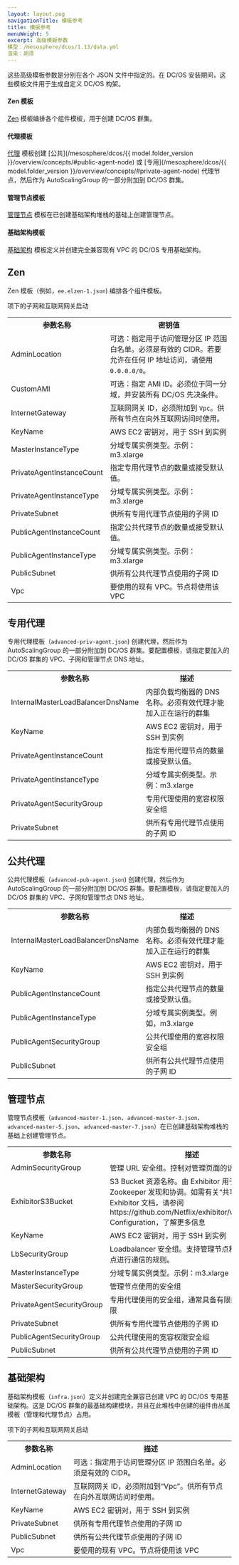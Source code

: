 ```yaml
---
layout: layout.pug
navigationTitle: 模板参考
title: 模板参考
menuWeight: 5
excerpt: 高级模板参数
模型：/mesosphere/dcos/1.13/data.yml
渲染：胡须
---
```


这些高级模板参数是分别在各个 JSON 文件中指定的。在 DC/OS 安装期间，这些模板文件用于生成自定义 DC/OS 构架。

#### Zen 模板
[Zen](#zen) 模板编排各个组件模板，用于创建 DC/OS 群集。

#### 代理模板
[代理](#private-agent) 模板创建 [公共](/mesosphere/dcos/{{ model.folder_version }}/overview/concepts/#public-agent-node) 或 [专用](/mesosphere/dcos/{{ model.folder_version }}/overview/concepts/#private-agent-node) 代理节点，然后作为 AutoScalingGroup 的一部分附加到 DC/OS 群集。

#### 管理节点模板
[管理节点](#master) 模板在已创建基础架构堆栈的基础上创建管理节点。

#### 基础架构模板
[基础架构](#infrastructure) 模板定义并创建完全兼容现有 VPC 的 DC/OS 专用基础架构。


## <a name="zen"></a>Zen

Zen 模板（例如，`ee.elzen-1.json`) 编排各个组件模板。

<table class="table">
  <tr>
    <th>参数名称</th>
    <th>密钥值</th>
  </tr>
  <tr>
    <td>AdminLocation</td>
    <td>可选：指定用于访问管理分区 IP 范围白名单。必须是有效的 CIDR。若要允许在任何 IP 地址访问，请使用 <code>0.0.0.0/0</code>。</td>
  </tr>
  <tr>
    <td>CustomAMI</td>
    <td>可选：指定 AMI ID。必须位于同一分域，并安装所有 DC/OS 先决条件。</td>
  </tr>
  <tr>
    <td>InternetGateway</td>
    <td>互联网网关 ID，必须附加到 <code>Vpc</code>。供所有节点在向外互联网访问时使用。</td>
  </tr>
  <tr>
    <td>KeyName</td>
    <td>AWS EC2 密钥对，用于 SSH 到实例</td>
  </tr>
  <tr>
    <td>MasterInstanceType</td>
    <td>分域专属实例类型。示例：m3.xlarge</td>
  </tr>
  <tr>
    <td>PrivateAgentInstanceCount</td>
    <td>指定专用代理节点的数量或接受默认值。</td>
  </tr>
  <tr>
    <td>PrivateAgentInstanceType</td>
    <td>分域专属实例类型。示例：m3.xlarge</td>
  </tr>
  <tr>
    <td>PrivateSubnet</td>
    <td>供所有专用代理节点使用的子网 ID</td>
  </tr>
  <tr>
    <td>PublicAgentInstanceCount</td>
    <td>指定公共代理节点的数量或接受默认值。</td>
  </tr>
  <tr>
    <td>PublicAgentInstanceType</td>
    <td>分域专属实例类型。示例：m3.xlarge</td>
  </tr>
  <tr>
    <td>PublicSubnet</td>
    <td>供所有公共代理节点使用的子网 ID</td>
  </tr>
  <tr>
    <td>Vpc</td>
    <td>要使用的现有 VPC。节点将使用该 VPC </td>项下的子网和互联网网关启动
  </tr>
</table>


## <a name="private-agent"></a>专用代理

专用代理模板（`advanced-priv-agent.json`) 创建代理，然后作为 AutoScalingGroup 的一部分附加到 DC/OS 群集。要配置模板，请指定要加入的 DC/OS 群集的 VPC、子网和管理节点 DNS 地址。

<table class="table">
  <tr>
    <th>参数名称</th>
    <th>描述</th>
  </tr>
  <tr>
    <td>InternalMasterLoadBalancerDnsName</td>
    <td>内部负载均衡器的 DNS 名称。必须有效代理才能加入正在运行的群集</td>
  </tr>
  <tr>
    <td>KeyName</td>
    <td>AWS EC2 密钥对，用于 SSH 到实例</td>
  </tr>
  <tr>
    <td>PrivateAgentInstanceCount</td>
    <td>指定专用代理节点的数量或接受默认值。</td>
  </tr>
  <tr>
    <td>PrivateAgentInstanceType</td>
    <td>分域专属实例类型。示例：m3.xlarge</td>
  </tr>
  <tr>
    <td>PrivateAgentSecurityGroup</td>
    <td>专用代理使用的宽容权限安全组</td>
  </tr>
  <tr>
    <td>PrivateSubnet</td>
    <td>供所有专用代理节点使用的子网 ID</td>
  </tr>
</table>



## <a name="public-agent"></a>公共代理

公共代理模板（`advanced-pub-agent.json`) 创建代理，然后作为 AutoScalingGroup 的一部分附加到 DC/OS 群集。要配置模板，请指定要加入的 DC/OS 群集的 VPC、子网和管理节点 DNS 地址。

<table class="table">
  <tr>
    <th>参数名称</th>
    <th>描述</th>
  </tr>
  <tr>
    <td>InternalMasterLoadBalancerDnsName</td>
    <td>内部负载均衡器的 DNS 名称。必须有效代理才能加入正在运行的群集</td>
  </tr>
  <tr>
    <td>KeyName</td>
    <td>AWS EC2 密钥对，用于 SSH 到实例</td>
  </tr>
  <tr>
    <td>PublicAgentInstanceCount</td>
    <td>指定公共代理节点的数量或接受默认值。</td>
  </tr>
  <tr>
    <td>PublicAgentInstanceType</td>
    <td>分域专属实例类型。例如，m3.xlarge</td>
  </tr>
  <tr>
    <td>PublicAgentSecurityGroup</td>
    <td>公共代理使用的宽容权限安全组</td>
  </tr>
  <tr>
    <td>PublicSubnet</td>
    <td>供所有公共代理节点使用的子网 ID</td>
  </tr>
</table>

## <a name="master"></a>管理节点

管理节点模板（`advanced-master-1.json`、`advanced-master-3.json`、`advanced-master-5.json`、`advanced-master-7.json`）在已创建基础架构堆栈的基础上创建管理节点。

<table class="table">
  <tr>
    <th>参数名称</th>
    <th>描述</th>
  </tr>
  <tr>
    <td>AdminSecurityGroup</td>
    <td>管理 URL 安全组。控制对管理页面的访问</td>
  </tr>
  <tr>
    <td>ExhibitorS3Bucket</td>
    <td>S3 Bucket 资源名称。由 Exhibitor 用于 Zookeeper 发现和协调。如需有关“共享配置”的 Exhibitor 文档，请参阅 https://github.com/Netflix/exhibitor/wiki/Shared-Configuration，了解更多信息</td>
  </tr>
  <tr>
    <td>KeyName</td>
    <td>AWS EC2 密钥对，用于 SSH 到实例</td>
  </tr>
  <tr>
    <td>LbSecurityGroup</td>
    <td>Loadbalancer 安全组。支持管理节点和专用代理节点进行通信的规则。</td>
  </tr>
  <tr>
    <td>MasterInstanceType</td>
    <td>分域专属实例类型。示例：m3.xlarge</td>
  </tr>
  <tr>
    <td>MasterSecurityGroup</td>
    <td>管理节点使用的安全组</td>
  </tr>
  <tr>
    <td>PrivateAgentSecurityGroup</td>
    <td>专用代理使用的安全组，通常具备有限的向外访问权限</td>
  </tr>
  <tr>
    <td>PrivateSubnet</td>
    <td>供所有专用代理节点使用的子网 ID</td>
  </tr>
  <tr>
    <td>PublicAgentSecurityGroup</td>
    <td>公共代理使用的宽容权限安全组</td>
  </tr>
  <tr>
    <td>PublicSubnet</td>
    <td>供所有公共代理节点使用的子网 ID</td>
  </tr>
</table>

## <a name="infrastructure"></a>基础架构

基础架构模板（`infra.json`）定义并创建完全兼容已创建 VPC 的 DC/OS 专用基础架构。这是 DC/OS 群集的最基础构建模块，并且在此堆栈中创建的组件由丛属模板（管理和代理节点）占用。

<table class="table">
  <tr>
    <th>参数名称</th>
    <th>描述</th>
  </tr>
  <tr>
    <td>AdminLocation</td>
    <td>可选：指定用于访问管理分区 IP 范围白名单。必须是有效的 CIDR。</td>
  </tr>
  <tr>
    <td>InternetGateway</td>
    <td>互联网网关 ID，必须附加到“Vpc”。供所有节点在向外互联网访问时使用。</td>
  </tr>
  <tr>
    <td>KeyName</td>
    <td>AWS EC2 密钥对，用于 SSH 到实例</td>
  </tr>
  <tr>
    <td>PrivateSubnet</td>
    <td>供所有专用代理节点使用的子网 ID</td>
  </tr>
  <tr>
    <td>PublicSubnet</td>
    <td>供所有公共代理节点使用的子网 ID</td>
  </tr>
  <tr>
    <td>Vpc</td>
    <td>要使用的现有 VPC。节点将使用该 VPC </td>项下的子网和互联网网关启动
  </tr>
</table>
